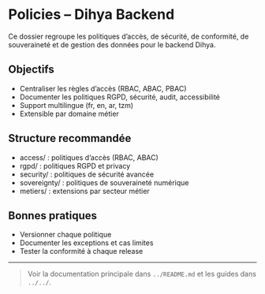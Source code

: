# Policies – Dihya Backend

Ce dossier regroupe les politiques d’accès, de sécurité, de conformité, de souveraineté et de gestion des données pour le backend Dihya.

## Objectifs
- Centraliser les règles d’accès (RBAC, ABAC, PBAC)
- Documenter les politiques RGPD, sécurité, audit, accessibilité
- Support multilingue (fr, en, ar, tzm)
- Extensible par domaine métier

## Structure recommandée
- access/ : politiques d’accès (RBAC, ABAC)
- rgpd/ : politiques RGPD et privacy
- security/ : politiques de sécurité avancée
- sovereignty/ : politiques de souveraineté numérique
- metiers/ : extensions par secteur métier

## Bonnes pratiques
- Versionner chaque politique
- Documenter les exceptions et cas limites
- Tester la conformité à chaque release

---

> Voir la documentation principale dans `../README.md` et les guides dans `../../`.
